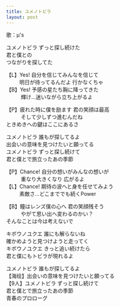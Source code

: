 ```yaml
---
title: ユメノトビラ
layout: post
---
```

歌：μ's

<p><a class="honoka">ユメノトビラ ずっと探し続けた</a><br />
<a class="umi">君と僕との</a><br />
<a class="eli">つながりを探してた</a></p>

<p>【L】Yes! 自分を信じてみんなを信じて<br />
　　&nbsp;&nbsp;明日が待ってるんだよ 行かなくちゃ<br />
【B】Yes! 予感の星たち胸に降ってきた<br />
　　&nbsp;&nbsp;&nbsp;輝け…迷いながら立ち上がるよ</p>

<p>【P】疲れた時に僕を励ます 君の笑顔は最高<br />
　　&nbsp;&nbsp;&nbsp;そして少しずつ進むんだね<br />
<a class="honoka">ときめきへの鍵はここにあるさ</a></p>

<p>ユメノトビラ 誰もが探してるよ<br />
出会いの意味を見つけたいと願ってる<br />
ユメノトビラ ずっと探し続けて<br />
君と僕とで旅立ったあの季節</p>

<p>【P】Chance! 自分の想いがみんなの想いが <br />
　　&nbsp;&nbsp;&nbsp;重なり大きくなり 広がるよ<br />
【L】Chance! 期待の波へと身を任せてみよう<br />
　　&nbsp;&nbsp;素敵さ…どこまででも続くPower</p>

<p>【B】瞳はレンズ僕の心へ 君の笑顔残そう<br />
　　&nbsp;&nbsp;&nbsp;やがて思い出へ変わるのかい？<br />
<a class="eli">そんなことは今は考えないで</a></p>

<p>キボウノユクエ 誰にも解らないね<br />
確かめようと見つけようと走ってく<br />
キボウノユクエ きっと追い続けたら<br />
君と僕にもトビラが現れるよ</p>

<p><a class="honoka">ユメノトビラ 誰もが探してるよ</a><br />
【<a class="umi">海</a><a class="eli">绘</a>】出会いの意味を見つけたいと願ってる<br />
【9人】ユメノトビラ ずっと探し続けて<br />
君と僕とで旅立ったあの季節<br />
青春のプロローグ</p>
